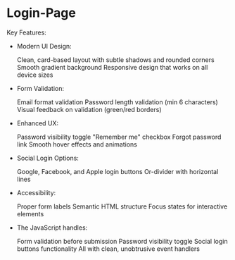 # Login-Page

Key Features:

* Modern UI Design: 

  Clean, card-based layout with subtle shadows and rounded corners
  Smooth gradient background
  Responsive design that works on all device sizes

* Form Validation:

  Email format validation
  Password length validation (min 6 characters)
  Visual feedback on validation (green/red borders)

* Enhanced UX:
  
  Password visibility toggle
  "Remember me" checkbox
  Forgot password link
  Smooth hover effects and animations

* Social Login Options:

  Google, Facebook, and Apple login buttons
  Or-divider with horizontal lines

* Accessibility:

  Proper form labels
  Semantic HTML structure
  Focus states for interactive elements

* The JavaScript handles:

  Form validation before submission
  Password visibility toggle
  Social login buttons functionality
  All with clean, unobtrusive event handlers

